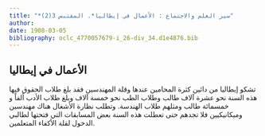 ```yaml
---
title: "*سير العلم والاجتماع : الأعمال في إيطاليا*. المقتبس 3(2)"
author: 
date: 1908-03-05
bibliography: oclc_4770057679-i_26-div_34.d1e4876.bib
---
```




##  الأعمال في إيطاليا 


 تشكو إيطاليا من دائين كثرة المحامين عندها وقلة المهندسين فقد بلغ طلاب الحقوق فيها هذه السنة نحو  عشرة  آلاف  طالب وطلاب الطب نحو  خمسة آلاف  وبلغ طلاب الأدب ألفاً و  خمسمائة  طالب ومثلهم طلاب الهندسة. وتطلب نظارة الأشغال هناك مهندسين وميكانيكيين فلا تجدهم حتى تعطلت هذه السنة بعض المسابقات التي فتحتها لطالبي الدخول لقلة الأكفاء المتعلمين. 
